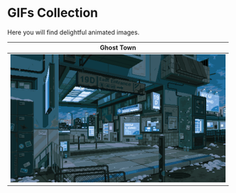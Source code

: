 # GIFs Collection

Here you will find delightful animated images.

| **Ghost Town**                                       |
| ----------------------------------------------------- |
| ![ghost-town](./ghost-town.gif)                  |
